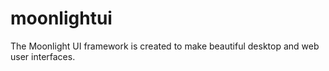 # moonlightui
The Moonlight UI framework is created to make beautiful desktop and web user interfaces.
